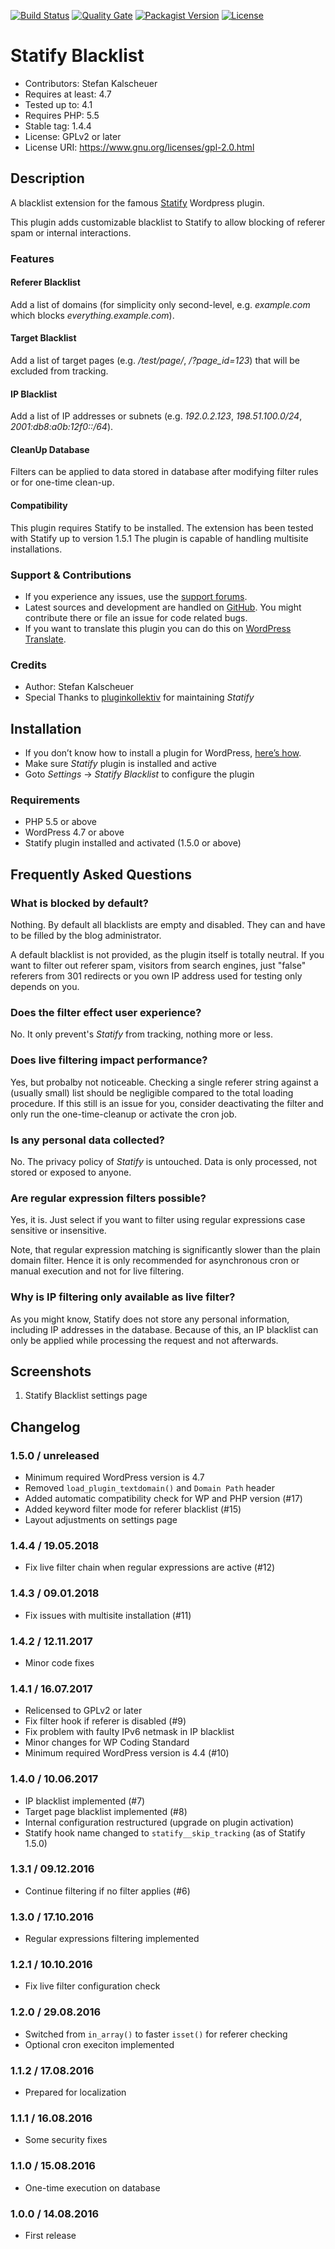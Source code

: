 [![Build Status](https://travis-ci.org/stklcode/statify-blacklist.svg?branch=master)](https://travis-ci.org/stklcode/statify-blacklist)
[![Quality Gate](https://sonarcloud.io/api/project_badges/measure?project=de.stklcode.web.wordpress.plugins%3Astatify-blacklist&metric=alert_status)](https://sonarcloud.io/dashboard?id=de.stklcode.web.wordpress.plugins%3Astatify-blacklist)
[![Packagist Version](https://img.shields.io/packagist/v/stklcode/statify-blacklist.svg)](https://packagist.org/packages/stklcode/statify-blacklist)
[![License](https://img.shields.io/badge/license-GPL%20v2-blue.svg)](https://github.com/stklcode/statify-blacklist/blob/master/LICENSE.md)

# Statify Blacklist #
* Contributors:      Stefan Kalscheuer
* Requires at least: 4.7
* Tested up to:      4.1
* Requires PHP:      5.5
* Stable tag:        1.4.4
* License:           GPLv2 or later
* License URI:       https://www.gnu.org/licenses/gpl-2.0.html

## Description ##
A blacklist extension for the famous [Statify](https://wordpress.org/plugins/statify/) Wordpress plugin.

This plugin adds customizable blacklist to Statify to allow blocking of referer spam or internal interactions.

### Features ##

#### Referer Blacklist ####
Add a list of domains (for simplicity only second-level, e.g. _example.com_ which blocks _everything.example.com_).

#### Target Blacklist ####
Add a list of target pages (e.g. _/test/page/_, _/?page_id=123_) that will be excluded from tracking.

#### IP Blacklist ####
Add a list of IP addresses or subnets (e.g. _192.0.2.123_, _198.51.100.0/24_, _2001:db8:a0b:12f0::/64_).

#### CleanUp Database ####
Filters can be applied to data stored in database after modifying filter rules or for one-time clean-up.

#### Compatibility ####
This plugin requires Statify to be installed. The extension has been tested with Statify up to version 1.5.1
The plugin is capable of handling multisite installations.

### Support & Contributions ###
* If you experience any issues, use the [support forums](https://wordpress.org/support/plugin/statify-blacklist).
* Latest sources and development are handled on [GitHub](https://github.com/stklcode/statify-blacklist). You might contribute there or file an issue for code related bugs.
* If you want to translate this plugin you can do this on [WordPress Translate](https://translate.wordpress.org/projects/wp-plugins/statify-blacklist).

### Credits ###
* Author: Stefan Kalscheuer
* Special Thanks to [pluginkollektiv](https://github.com/pluginkollektiv) for maintaining _Statify_

## Installation ##
* If you don’t know how to install a plugin for WordPress, [here’s how](https://wordpress.org/support/article/managing-plugins/#installing-plugins).
* Make sure _Statify_ plugin is installed and active 
* Goto _Settings_ -> _Statify Blacklist_ to configure the plugin

### Requirements ###
* PHP 5.5 or above
* WordPress 4.7 or above
* Statify plugin installed and activated (1.5.0 or above)

## Frequently Asked Questions ##

### What is blocked by default? ###
Nothing. By default all blacklists are empty and disabled. They can and have to be filled by the blog administrator.

A default blacklist is not provided, as the plugin itself is totally neutral. If you want to filter out referer spam, 
visitors from search engines, just "false" referers from 301 redirects or you own IP address used for testing only depends on you.

### Does the filter effect user experience? ###
No. It only prevent's _Statify_ from tracking, nothing more or less.

### Does live filtering impact performance? ###
Yes, but probalby not noticeable. Checking a single referer string against a (usually small) list should be negligible compared to the total loading procedure.
If this still is an issue for you, consider deactivating the filter and only run the one-time-cleanup or activate the cron job.
 
### Is any personal data collected? ###
No. The privacy policy of _Statify_ is untouched. Data is only processed, not stored or exposed to anyone.

### Are regular expression filters possible? ###
Yes, it is. Just select if you want to filter using regular expressions case sensitive or insensitive.

Note, that regular expression matching is significantly slower than the plain domain filter. Hence it is only recommended for asynchronous cron or manual execution and not for live filtering.

### Why is IP filtering only available as live filter? ###
As you might know, Statify does not store any personal information, including IP addresses in the database.
Because of this, an IP blacklist can only be applied while processing the request and not afterwards.


## Screenshots ##
1. Statify Blacklist settings page

## Changelog ##

### 1.5.0 / unreleased ###
* Minimum required WordPress version is 4.7
* Removed `load_plugin_textdomain()` and `Domain Path` header
* Added automatic compatibility check for WP and PHP version (#17)
* Added keyword filter mode for referer blacklist (#15)
* Layout adjustments on settings page

### 1.4.4 / 19.05.2018 ###
* Fix live filter chain when regular expressions are active (#12)

### 1.4.3 / 09.01.2018 ###
* Fix issues with multisite installation (#11)

### 1.4.2 / 12.11.2017 ###
* Minor code fixes

### 1.4.1 / 16.07.2017 ###
* Relicensed to GPLv2 or later
* Fix filter hook if referer is disabled (#9)
* Fix problem with faulty IPv6 netmask in IP blacklist
* Minor changes for WP Coding Standard
* Minimum required WordPress version is 4.4 (#10)

### 1.4.0 / 10.06.2017 ###
* IP blacklist implemented (#7)
* Target page blacklist implemented (#8)
* Internal configuration restructured (upgrade on plugin activation)
* Statify hook name changed to `statify__skip_tracking` (as of Statify 1.5.0)

### 1.3.1 / 09.12.2016 ###
* Continue filtering if no filter applies (#6)

### 1.3.0 / 17.10.2016 ###
* Regular expressions filtering implemented

### 1.2.1 / 10.10.2016 ###
* Fix live filter configuration check

### 1.2.0 / 29.08.2016 ###
* Switched from `in_array()` to faster `isset()` for referer checking
* Optional cron execiton implemented

### 1.1.2 / 17.08.2016 ###
* Prepared for localization

### 1.1.1 / 16.08.2016 ###
* Some security fixes

### 1.1.0 / 15.08.2016 ###
* One-time execution on database

### 1.0.0 / 14.08.2016 ###
* First release
